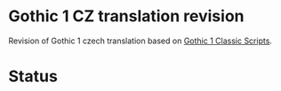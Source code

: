 # Gothic 1 CZ translation revision
Revision of Gothic 1 czech translation based on [Gothic 1 Classic Scripts](https://github.com/VaanaCZ/gothic-1-classic-scripts).

# Status
